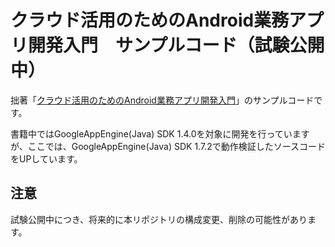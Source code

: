 
クラウド活用のためのAndroid業務アプリ開発入門　サンプルコード（試験公開中）
====================

拙著「[クラウド活用のためのAndroid業務アプリ開発入門](http://www.amazon.co.jp/dp/4822234495)」のサンプルコードです。

書籍中ではGoogleAppEngine(Java) SDK 1.4.0を対象に開発を行っていますが、ここでは、GoogleAppEngine(Java) SDK 1.7.2で動作検証したソースコードをUPしています。

## 注意

試験公開中につき、将来的に本リポジトリの構成変更、削除の可能性があります。
